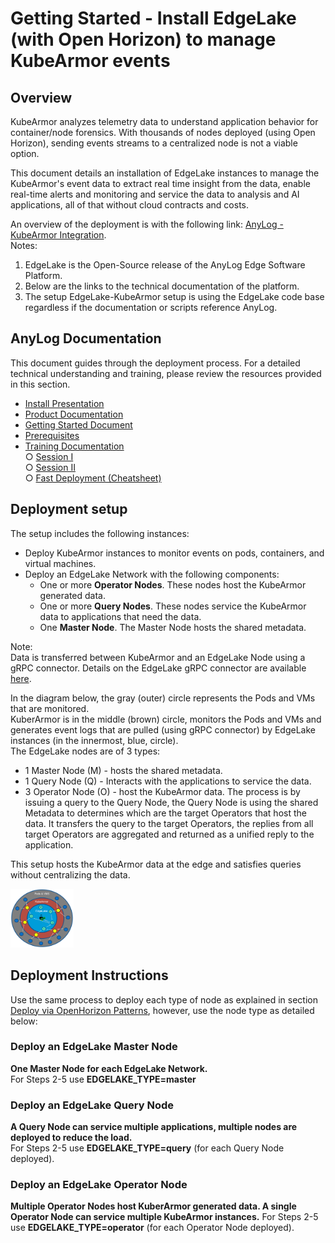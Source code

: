 # Getting Started - Install EdgeLake (with Open Horizon) to manage KubeArmor events

## Overview
KubeArmor analyzes telemetry data to understand application behavior for container/node forensics. 
With thousands of nodes deployed (using Open Horizon), sending events streams to a centralized node is not a viable option.   

This document details an installation of EdgeLake instances to manage the KubeArmor's event data to extract real time 
insight from the data, enable real-time alerts and monitoring and service the data to analysis and AI applications, 
all of that without cloud contracts and costs.

An overview of the deployment is with the following link: [AnyLog - KubeArmor Integration](https://wiki.lfedge.org/display/OH/AnyLog+-+KubeArmor+Integration).  
Notes:
1) EdgeLake is the Open-Source release of the AnyLog Edge Software Platform.  
2) Below are the links to the technical documentation of the platform.
3) The setup EdgeLake-KubeArmor setup is using the EdgeLake code base regardless if the documentation or scripts reference AnyLog.

## AnyLog Documentation
This document guides through the deployment process. For a detailed technical understanding and training, please review the 
resources provided in this section.

* [Install Presentation](https://www.youtube.com/watch?v=mQS_VwQMYJc)
* [Product Documentation](https://github.com/AnyLog-co/documentation/blob/master/README.md)
* [Getting Started Document](https://github.com/AnyLog-co/documentation/blob/master/getting%20started.md)
* [Prerequisites](https://github.com/AnyLog-co/documentation/blob/master/training/prerequisite.md)
* [Training Documentation](https://github.com/AnyLog-co/documentation/blob/master/training/Overview.md)  
    ○ [Session I](https://github.com/AnyLog-co/documentation/blob/master/training/Session%20I%20(Demo).md)  
    ○ [Session II](https://github.com/AnyLog-co/documentation/blob/master/training/Session%20II%20(Deployment).md)  
    ○ [Fast Deployment (Cheatsheet)](https://github.com/AnyLog-co/documentation/blob/master/training/Fast%20Deployment.md)

## Deployment setup

The setup includes the following instances:
* Deploy KubeArmor instances to monitor events on pods, containers, and virtual machines.
* Deploy an EdgeLake Network with the following components:
    * One or more **Operator Nodes**. These nodes host the KubeArmor generated data.
    * One or more **Query Nodes**. These nodes service the KubeArmor data to applications that need the data.
    * One **Master Node**. The Master Node hosts the shared metadata. 

Note:  
Data is transferred between KubeArmor and an EdgeLake Node using a gRPC connector. Details on the EdgeLake 
gRPC connector are available [here](https://medium.com/anylog-network/the-anylog-grpc-service-f02ec3bd8a6a).

In the diagram below, the gray (outer) circle represents the Pods and VMs that are monitored.    
KuberArmor is in the middle (brown) circle, monitors the Pods and VMs and generates event logs that are pulled 
(using gRPC connector) by EdgeLake instances (in the innermost, blue, circle).  
The EdgeLake nodes are of 3 types:
* 1 Master Node (M) - hosts the shared metadata.
* 1 Query Node (Q) - Interacts with the applications to service the data.
* 3 Operator Node (O) - host the KubeArmor data.
The process is by issuing a query to the Query Node, the Query Node is using the shared Metadata to determines which are
  the target Operators that host the data. It transfers the query to the target Operators, the replies from all 
  target Operators are aggregated and returned as a unified reply to the application.
  
This setup hosts the KubeArmor data at the edge and satisfies queries without centralizing the data. 

<img src="../imgs/kubearmor_anylog_diagram.png" height="20%" width="20%" /> 


## Deployment Instructions

Use the same process to deploy each type of node as explained in section 
[Deploy via OpenHorizon Patterns](Deploy_EdgeLake.md#deploy-via-open-horizon-patterns),
however, use the node type as detailed below:

### Deploy an EdgeLake Master Node 

**One Master Node for each EdgeLake Network.**  
For Steps 2-5 use **EDGELAKE_TYPE=master**

### Deploy an EdgeLake Query Node
**A Query Node can service multiple applications, multiple nodes are deployed to reduce the load.**  
For Steps 2-5 use **EDGELAKE_TYPE=query** (for each Query Node deployed).

### Deploy an EdgeLake Operator Node
**Multiple Operator Nodes host KuberArmor generated data. A single Operator Node can service multiple KubeArmor instances.**
For Steps 2-5 use **EDGELAKE_TYPE=operator** (for each Operator Node deployed).




